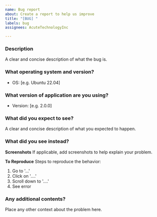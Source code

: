 ```yaml
---
name: Bug report
about: Create a report to help us improve
title: "[BUG] "
labels: bug
assignees: AcuteTechnologyInc

---
```


### Description
A clear and concise description of what the bug is.

### What operating system and version?
 - OS: [e.g. Ubuntu 22.04]

### What version of application  are you using?
 - Version: [e.g. 2.0.0]

### What did you expect to see?
A clear and concise description of what you expected to happen.

### What did you see instead?
**Screenshots**
If applicable, add screenshots to help explain your problem.

**To Reproduce**
Steps to reproduce the behavior:
1. Go to '...'
2. Click on '....'
3. Scroll down to '....'
4. See error

### Any additional contents?
Place any other context about the problem here.
